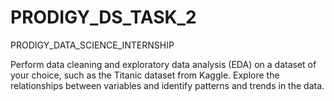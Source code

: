 # PRODIGY_DS_TASK_2
PRODIGY_DATA_SCIENCE_INTERNSHIP


Perform data cleaning and exploratory data analysis (EDA)
on a dataset of your choice, such as the Titanic dataset from
Kaggle. Explore the relationships between variables and
identify patterns and trends in the data.
